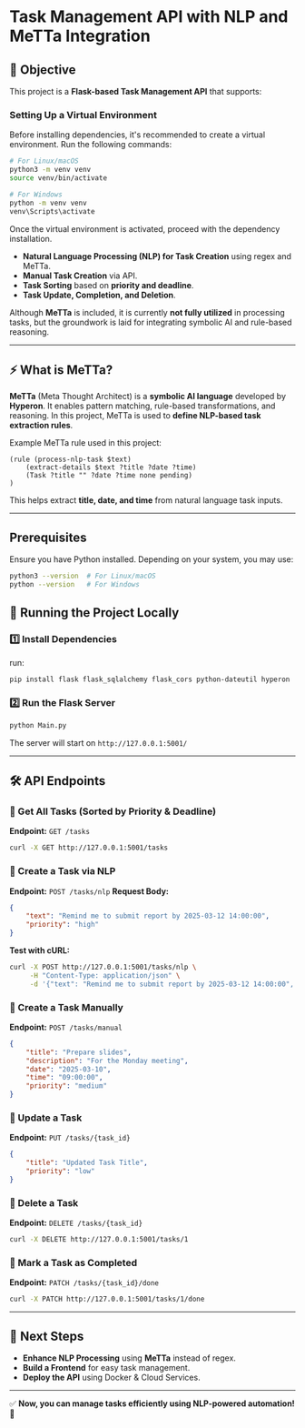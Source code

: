 # Task Management API with NLP and MeTTa Integration

## 📌 Objective
This project is a **Flask-based Task Management API** that supports:

### Setting Up a Virtual Environment
Before installing dependencies, it's recommended to create a virtual environment. Run the following commands:

```sh
# For Linux/macOS
python3 -m venv venv
source venv/bin/activate

# For Windows
python -m venv venv
venv\Scripts\activate
```

Once the virtual environment is activated, proceed with the dependency installation.
- **Natural Language Processing (NLP) for Task Creation** using regex and MeTTa.
- **Manual Task Creation** via API.
- **Task Sorting** based on **priority and deadline**.
- **Task Update, Completion, and Deletion**.

Although **MeTTa** is included, it is currently **not fully utilized** in processing tasks, but the groundwork is laid for integrating symbolic AI and rule-based reasoning.

---

## ⚡ What is MeTTa?
**MeTTa** (Meta Thought Architect) is a **symbolic AI language** developed by **Hyperon**. It enables pattern matching, rule-based transformations, and reasoning. In this project, MeTTa is used to **define NLP-based task extraction rules**.

Example MeTTa rule used in this project:
```metta
(rule (process-nlp-task $text)
    (extract-details $text ?title ?date ?time)
    (Task ?title "" ?date ?time none pending)
)
```
This helps extract **title, date, and time** from natural language task inputs.

---

## Prerequisites
Ensure you have Python installed. Depending on your system, you may use:
```sh
python3 --version  # For Linux/macOS
python --version   # For Windows
```

## 🚀 Running the Project Locally



### 1️⃣ Install Dependencies
 run:
```sh
pip install flask flask_sqlalchemy flask_cors python-dateutil hyperon
```

### 2️⃣ Run the Flask Server
```sh
python Main.py
```
The server will start on `http://127.0.0.1:5001/`

---

## 🛠️ API Endpoints

### 🔹 Get All Tasks (Sorted by Priority & Deadline)
**Endpoint:** `GET /tasks`
```sh
curl -X GET http://127.0.0.1:5001/tasks
```

### 🔹 Create a Task via NLP
**Endpoint:** `POST /tasks/nlp`
**Request Body:**
```json
{
    "text": "Remind me to submit report by 2025-03-12 14:00:00",
    "priority": "high"
}
```
**Test with cURL:**
```sh
curl -X POST http://127.0.0.1:5001/tasks/nlp \
     -H "Content-Type: application/json" \
     -d '{"text": "Remind me to submit report by 2025-03-12 14:00:00", "priority": "high"}'
```

### 🔹 Create a Task Manually
**Endpoint:** `POST /tasks/manual`
```json
{
    "title": "Prepare slides",
    "description": "For the Monday meeting",
    "date": "2025-03-10",
    "time": "09:00:00",
    "priority": "medium"
}
```

### 🔹 Update a Task
**Endpoint:** `PUT /tasks/{task_id}`
```json
{
    "title": "Updated Task Title",
    "priority": "low"
}
```

### 🔹 Delete a Task
**Endpoint:** `DELETE /tasks/{task_id}`
```sh
curl -X DELETE http://127.0.0.1:5001/tasks/1
```

### 🔹 Mark a Task as Completed
**Endpoint:** `PATCH /tasks/{task_id}/done`
```sh
curl -X PATCH http://127.0.0.1:5001/tasks/1/done
```

---

## 🏁 Next Steps
- **Enhance NLP Processing** using **MeTTa** instead of regex.
- **Build a Frontend** for easy task management.
- **Deploy the API** using Docker & Cloud Services.

---

✅ **Now, you can manage tasks efficiently using NLP-powered automation!** 🚀

